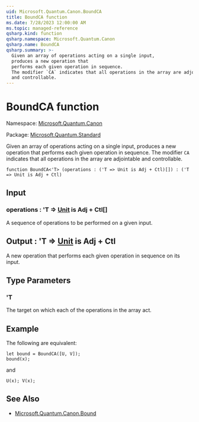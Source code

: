 ```yaml
---
uid: Microsoft.Quantum.Canon.BoundCA
title: BoundCA function
ms.date: 7/28/2023 12:00:00 AM
ms.topic: managed-reference
qsharp.kind: function
qsharp.namespace: Microsoft.Quantum.Canon
qsharp.name: BoundCA
qsharp.summary: >-
  Given an array of operations acting on a single input,
  produces a new operation that
  performs each given operation in sequence.
  The modifier `CA` indicates that all operations in the array are adjointable
  and controllable.
---
```


# BoundCA function

Namespace: [Microsoft.Quantum.Canon](xref:Microsoft.Quantum.Canon)

Package: [Microsoft.Quantum.Standard](https://nuget.org/packages/Microsoft.Quantum.Standard)


Given an array of operations acting on a single input,produces a new operation thatperforms each given operation in sequence.The modifier `CA` indicates that all operations in the array are adjointableand controllable.

```qsharp
function BoundCA<'T> (operations : ('T => Unit is Adj + Ctl)[]) : ('T => Unit is Adj + Ctl)
```


## Input

### operations : 'T => [Unit](xref:microsoft.quantum.qsharp.valueliterals#unit-literal)  is Adj + Ctl[]

A sequence of operations to be performed on a given input.



## Output : 'T => [Unit](xref:microsoft.quantum.qsharp.valueliterals#unit-literal)  is Adj + Ctl

A new operation that performs each given operation in sequenceon its input.

## Type Parameters

### 'T

The target on which each of the operations in the array act.

## Example

The following are equivalent:```qsharplet bound = BoundCA([U, V]);bound(x);```and```qsharpU(x); V(x);```

## See Also

- [Microsoft.Quantum.Canon.Bound](xref:Microsoft.Quantum.Canon.Bound)